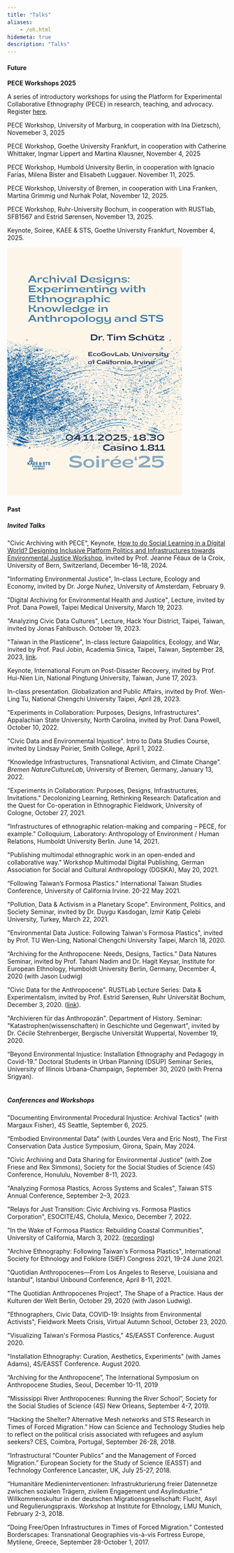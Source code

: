 ```yaml
---
title: "Talks"
aliases:
    - /oh.html
hidemeta: true
description: "Talks"
---
```



#### Future

**PECE Workshops 2025**

A series of introductory workshops for using the Platform for Experimental Collaborative Ethnography (PECE) in research, teaching, and advocacy. Register [here](https://docs.google.com/forms/d/e/1FAIpQLScvPhlu8zJAjiQKZNXd1h7rIh_fgpYQ3VaqKjrC0zJDEopfBQ/viewform?usp=preview).

PECE Workshop, University of Marburg, in cooperation with Ina Dietzsch), Novemeber 3, 2025

PECE Workshop, Goethe University Frankfurt, in cooperation with Catherine Whittaker, Ingmar Lippert and Martina Klausner, November 4, 2025

PECE Workshop, Humbold University Berlin, in cooperation with Ignacio Farías, Milena Bister and Elisabeth Luggauer. November 11, 2025.

PECE Workshop, University of Bremen, in cooperation with Lina Franken, Martina Grimmig und Nurhak Polat, November 12, 2025.

PECE Workshop, Ruhr-University Bochum, in cooperation with RUSTlab, SFB1567 and Estrid Sørensen, November 13, 2025.

Keynote, Soiree, KAEE & STS, Goethe University Frankfurt, November 4, 2025.

<a href="https://www.uni-frankfurt.de/178221698/Einladung_zur_Instituts_Soirée">
    <img src="https://raw.githubusercontent.com/timschuetz/website/refs/heads/main/content/design/kaee2025.png" alt="isolated" width="400"/>
</a>

#### Past

##### Invited Talks

"Civic Archiving with PECE", Keynote, [How to do Social Learning in a Digital World? Designing Inclusive Platform Politics and Infrastructures towards Environmental Justice Workshop](https://www.sagw.ch/seg/aktuell/news/details/news/call-for-papers-how-to-do-social-learning-in-a-digital-world), invited by Prof. Jeanne Féaux de la Croix, University of Bern, Switzerland, December 16–18, 2024.

"Informating Environmental Justice", In-class Lecture, Ecology and Economy, invited by Dr. Jorge Nuñez, University of Amsterdam, February 9.

"Digital Archiving for Environmental Health and Justice", Lecture, invited by Prof. Dana Powell, Taipei Medical University, March 19, 2023.

"Analyzing Civic Data Cultures", Lecture, Hack Your District, Taipei, Taiwan, invited by Jonas Fahlbusch. October 19, 2023.

"Taiwan in the Plasticene", In-class lecture  Gaiapolitics, Ecology, and War, invited by Prof. Paul Jobin, Academia Sinica, Taipei, Taiwan, September 28, 2023, [link](https://newdoc.nccu.edu.tw/teaschm/1121/schmPrv.jsp-yy=112&smt=1&num=204791&gop=00&s=1.html?fbclid=IwAR0ytJM1dpEwDfZ2ojskK6RMZYV2rHaJf6U6yoYhwJoRmBfB65YuUA_2qcs).

Keynote, International Forum on Post-Disaster Recovery, invited by Prof. Hui-Nien Lin, National Pingtung University, Taiwan, June 17, 2023.

In-class presentation. Globalization and Public Affairs, invited by Prof. Wen-Ling Tu, National Chengchi University Taipei, April 28, 2023.

"Experiments in Collaboration: Purposes, Designs, Infrastructures". Appalachian State University, North Carolina, invited by Prof. Dana Powell, October 10, 2022.

"Civic Data and Environmental Injustice". Intro to Data Studies Course, invited by Lindsay Poirier, Smith College, April 1, 2022.

“Knowledge Infrastructures, Transnational Activism, and Climate Change”. *Bremen NatureCultureLab*, University of Bremen, Germany, January 13, 2022.

"Experiments in Collaboration: Purposes, Designs, Infrastructures, Invitations." Decolonizing Learning, Rethinking Research: Datafication and the Quest for Co-operation in Ethnographic Fieldwork, University of Cologne, October 27, 2021.

"Infrastructures of ethnographic relation-making and comparing – PECE, for example." Colloquium, Laboratory: Anthropology of Environment / Human Relations, Humboldt University Berlin. June 14, 2021.

"Publishing multimodal ethnographic work in an open-ended and collaborative way." Workshop Multimodal Digital Publishing, German Association for Social and Cultural Anthropology (DGSKA), May 20, 2021. 

“Following Taiwan’s Formosa Plastics." International Taiwan Studies Conference, University of California Irvine. 20-22 May 2021.

"Pollution, Data & Activism in a Planetary Scope". Environment, Politics, and Society Seminar, invited by Dr. Duygu Kasdogan, İzmir Katip Çelebi University, Turkey, March 22, 2021.

"Environmental Data Justice: Following Taiwan's Formosa Plastics", invited by Prof. TU Wen-Ling, National Chengchi University Taipei, March 18, 2020.
 
“Archiving for the Anthropocene: Needs, Designs, Tactics.” Data Natures Seminar, invited by Prof. Tahani Nadim and Dr. Hagit Keysar, Institute for European Ethnology, Humboldt University Berlin, Germany, December 4, 2020 (with Jason Ludwig)
 
 "Civic Data for the Anthropocene". RUSTLab Lecture Series: Data & Experimentalism, invited by Prof. Estrid Sørensen, Ruhr Universität Bochum, December 3, 2020. ([link](https://rustlab.ruhr-uni-bochum.de/rustlab-lectures/)).
 
 "Archivieren für das Anthropozän". Department of History. Seminar: "Katastrophen(wissenschaften) in Geschichte und Gegenwart", invited by Dr. Cécile Stehrenberger, Bergische Universität Wuppertal, November 19, 2020.
 
 “Beyond Environmental Injustice: Installation Ethnography and Pedagogy in Covid-19.” Doctoral Students in Urban Planning (DSUP) Seminar Series, University of Illinois Urbana-Champaign, September 30, 2020 (with Prerna Srigyan).
 \
&nbsp;
##### Conferences and Workshops

"Documenting Environmental Procedural Injustice: Archival Tactics" (with Margaux Fisher), 4S Seattle, September 6, 2025.

“Embodied Environmental Data” (with Lourdes Vera and Eric Nost), The First Conservation Data Justice Symposium, Girona, Spain, May 2024. 

"Civic Archiving and Data Sharing for Environmental Justice" (with Zoe Friese and Rex Simmons), Society for the Social Studies of Science (4S) Conference, Honululu, November 8-11, 2023. 

"Analyzing Formosa Plastics, Across Systems and Scales", Taiwan STS Annual Conference, September 2–3, 2023. 

"Relays for Just Transition: Civic Archiving vs. Formosa Plastics Corporation", ESOCITE/4S, Cholula, Mexico, December 7, 2022.

"In the Wake of Formosa Plastics: Rebuilding Coastal Communities", University of California, March 3, 2022. ([recording](https://disaster-sts-network.org/content/video-wake-formosa-plastics))

"Archive Ethnography: Following Taiwan's Formosa Plastics", International Society for Ethnology and Folklore (SIEF) Congress 2021, 19-24 June 2021.

"Quotidian Anthropocenes—From Los Angeles to Reserve, Louisiana and Istanbul", Istanbul Unbound Conference, April 8-11, 2021.

"The Quotidian Anthropocenes Project", The Shape of a Practice. Haus der Kulturen der Welt Berlin, October 29, 2020 (with Jason Ludwig).

"Ethnographers, Civic Data, COVID-19: Insights from Environmental Activists", Fieldwork Meets Crisis, Virtual Autumn School, October 23, 2020.

"Visualizing Taiwan's Formosa Plastics," 4S/EASST Conference. August 2020.

"Installation Ethnography: Curation, Aesthetics, Experiments" (with James Adams), 4S/EASST Conference. August 2020.

“Archiving for the Anthropocene”, The International Symposium on Anthropocene Studies, Seoul, December 10-11, 2019

“Mississippi River Anthropocenes: Running the River School”, Society for the Social Studies of Science (4S) New Orleans, September 4-7, 2019.

“Hacking the Shelter? Alternative Mesh networks and STS Research in Times of Forced Migration.” How can Science and Technology Studies help to reflect on the political crisis associated with refugees and asylum seekers? CES, Coimbra, Portugal, September 26-28, 2018.

“Infrastructural “Counter Publics” and the Management of Forced Migration.” European Society for the Study of Science (EASST) and Technology Conference Lancaster, UK, July 25-27, 2018.

“Humanitäre Medieninterventionen: Infrastrukturierung freier Datennetze zwischen sozialen Trägern, zivilem Engagement und Asylindustrie.” Willkommenskultur in der deutschen Migrationsgesellschaft: Flucht, Asyl und Regulierungspraxis. Workshop at Institute for Ethnology, LMU Munich, February 2-3, 2018.

”Doing Free/Open Infrastructures in Times of Forced Migration.” Contested Borderscapes: Transnational Geographies vis-à-vis Fortress Europe, Mytilene, Greece, September 28-October 1, 2017.
